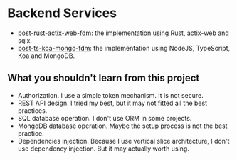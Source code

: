 # Backend Services

- [post-rust-actix-web-fdm](post-rust-actix-web-fdm): the implementation using Rust, actix-web and sqlx.
- [post-ts-koa-mongo-fdm](post-ts-koa-mongo-fdm): the implementation using NodeJS, TypeScript, Koa and MongoDB.

## What you shouldn't learn from this project

- Authorization. I use a simple token mechanism. It is not secure.
- REST API design. I tried my best, but it may not fitted all the best practices.
- SQL database operation. I don't use ORM in some projects.
- MongoDB database operation. Maybe the setup process is not the best practice.
- Dependencies injection. Because I use vertical slice architecture, I don't use dependency injection. But it may actually worth using.
